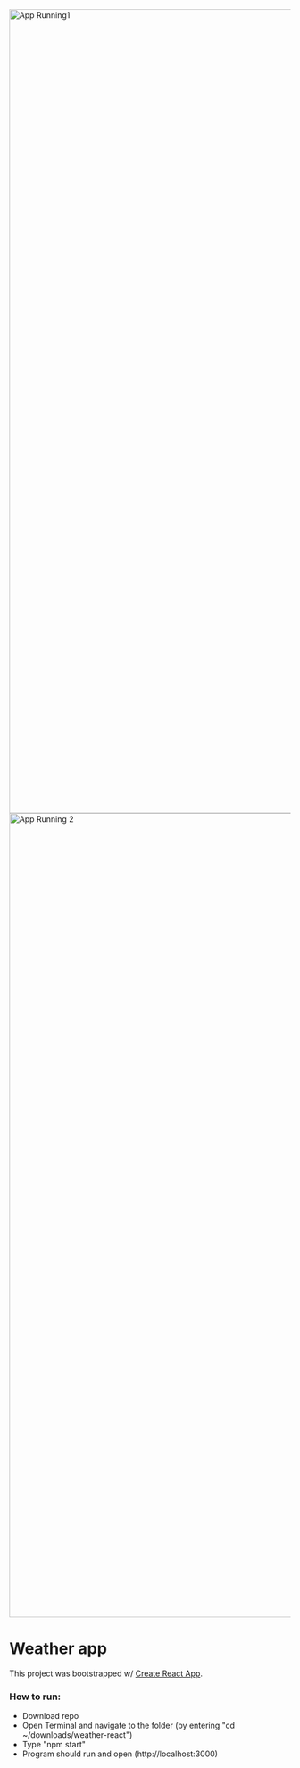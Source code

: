 
<img width="1440" alt="App Running1" src="https://github.com/MegHermes/Weather-React/assets/68392405/f371d9ed-8457-41de-b9a6-29e33e63fd84">

<img width="1440" alt="App Running 2" src="https://github.com/MegHermes/Weather-React/assets/68392405/265ea984-c28f-489d-a13b-b7adb043de7a">

# Weather app

This project was bootstrapped w/ [Create React App](https://github.com/facebookincubator/create-react-app).



### How to run:

- Download repo
- Open Terminal and navigate to the folder (by entering "cd ~/downloads/weather-react")
- Type "npm start"
- Program should run and open (http://localhost:3000)

